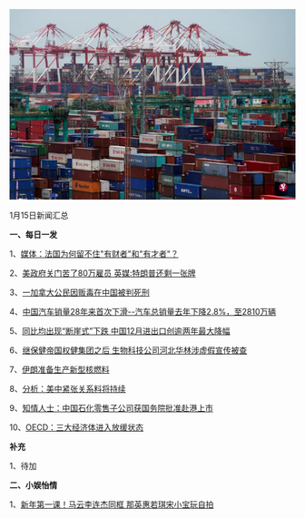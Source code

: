    ![01_01](.\01_15.jpg)

1月15日新闻汇总

**一、每日一发**

1、[媒体：法国为何留不住"有财者"和"有才者"？](https://news.163.com/19/0115/07/E5HVNJ8A0001899N.html)

2、[美政府关门苦了80万雇员 英媒:特朗普还剩一张牌](https://news.163.com/19/0115/02/E5HE03KV0001899N.html)

3、[一加拿大公民因贩毒在中国被判死刑](http://www.ftchinese.com/story/001081077)

4、[中国汽车销量28年来首次下滑--汽车总销量去年下降2.8%，至2810万辆](http://www.ftchinese.com/story/001081076)

5、[同比均出现“断崖式”下跌 中国12月进出口创逾两年最大降幅](https://www.zaobao.com/finance/china/story20190115-924092)

6、[继保健帝国权健集团之后 生物科技公司河北华林涉虚假宣传被查](https://www.zaobao.com/finance/china/story20190115-924095)

7、[伊朗准备生产新型核燃料](https://www.zaobao.com/news/world/story20190115-924035)

8、[分析：美中紧张关系料将持续](https://www.zaobao.com/news/world/story20190115-924037)

9、[知情人士：中国石化零售子公司获国务院批准赴港上市](https://www.zaobao.com/realtime/china/story20190114-923949)

10、[OECD：三大经济体进入放缓状态](https://www.zaobao.com/realtime/china/story20190115-924125)



**补充**

1、待加



**二、小娱怡情**

1、[新年第一课！马云李连杰同框 那英惠若琪宋小宝玩自拍](http://news.67.com/xianchang/2019/01/14/936046.html)